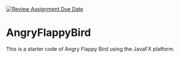 [![Review Assignment Due Date](https://classroom.github.com/assets/deadline-readme-button-22041afd0340ce965d47ae6ef1cefeee28c7c493a6346c4f15d667ab976d596c.svg)](https://classroom.github.com/a/qiOWfo9w)
# AngryFlappyBird
This is a starter code of Angry Flappy Bird using the JavaFX platform.


